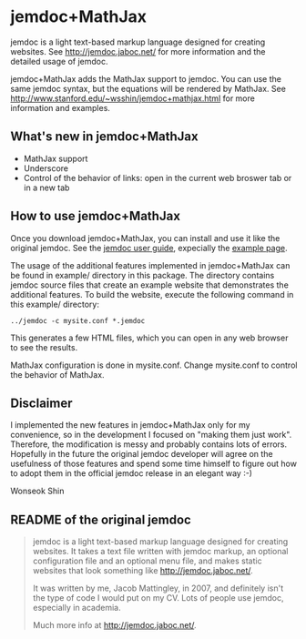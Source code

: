 jemdoc+MathJax
==============
jemdoc is a light text-based markup language designed for creating websites.  See http://jemdoc.jaboc.net/ for more information and the detailed usage of jemdoc.

jemdoc+MathJax adds the MathJax support to jemdoc.  You can use the same jemdoc syntax, but the equations will be rendered by MathJax.  See http://www.stanford.edu/~wsshin/jemdoc+mathjax.html for more information and examples. 

What's new in jemdoc+MathJax
--------------------------------------
- MathJax support
- Underscore
- Control of the behavior of links: open in the current web broswer tab or in a new tab

How to use jemdoc+MathJax
-------------------------
Once you download jemdoc+MathJax, you can install and use it like the original jemdoc.  See the [jemdoc user guide](http://jemdoc.jaboc.net/using.html), expecially the [example page](http://jemdoc.jaboc.net/example.html).

The usage of the additional features implemented in jemdoc+MathJax can be found in example/ directory in this package.  The directory contains jemdoc source files that create an example website that demonstrates the additional features.  To build the website, execute the following command in this example/ directory:

	../jemdoc -c mysite.conf *.jemdoc

This generates a few HTML files, which you can open in any web browser to see the results.  

MathJax configuration is done in mysite.conf.  Change mysite.conf to control the behavior of MathJax.

Disclaimer
----------
I implemented the new features in jemdoc+MathJax only for my convenience, so in the development I focused on "making them just work".  Therefore, the modification is messy and probably contains lots of errors.  Hopefully in the future the original jemdoc developer will agree on the usefulness of those features and spend some time himself to figure out how to adopt them in the official jemdoc release in an elegant way :-)

Wonseok Shin

README of the original jemdoc
-----------------------------
> jemdoc is a light text-based markup language designed for creating websites. It
> takes a text file written with jemdoc markup, an optional configuration file and
> an optional menu file, and makes static websites that look something like
> http://jemdoc.jaboc.net/.
> 
> It was written by me, Jacob Mattingley, in 2007, and definitely isn't the type
> of code I would put on my CV. Lots of people use jemdoc, especially in academia.
> 
> Much more info at http://jemdoc.jaboc.net/.

